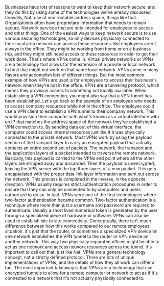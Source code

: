 Businesses have lots of reasons to
want to keep their network secure, and they do this by using some of
the technologies we've already discussed firewalls, Nat, use of non routable
address space, things like that. Organizations often have proprietary
information that needs to remain secure. Network services that are only intended
for employees to access and other things. One of the easiest ways to keep
network secure is to use various securing technologies, so only devices
physically connected to their local area network can access these resources. But employees aren't always in the office. They might be working from home or
on a business trip, and they might still need access to these
resources in order to get their work done. That's where VPNs come in. Virtual private networks or VPNs are a
technology that allows for the extension of a private or local network to host that
might not work on that same local network. VPNs come in many flavors and
accomplish lots of different things. But the most common example
of how VPNs are used is for employees to access their business's
network when they're not in the office. VPNs are a tunneling protocol, which means they provision access
to something not locally available. When establishing a VPN connection, you might also say that a VPN
tunnel has been established. Let's go back to the example of
an employee who needs to access company resources while not in the office. The employee could use a VPN client
to establish a VPN tunnel to their company network. This would provision their computer with
what's known as a virtual interface with an IP that matches the address space of
the network they've established a VPN connection to. By sending data out of
this virtual interface, the computer could access internal
resources just like if it was physically connected to
the private network. Most VPNs work by using the payload
section of the transport layer to carry an encrypted payload that actually
contains an entire second set of packets. The network, the transport and the application layers of a packet
intended to traverse the remote network. Basically, this payload is carried to the
VPNs end point where all the other layers are stripped away and discarded. Then the payload is unencrypted, leaving the VPN server with the top
three layers of a new packet. This gets encapsulated with the proper
data link layer information and sent out across the network. This process is completed in the inverse,
in the opposite direction. VPNs usually requires strict
authentication procedures in order to ensure that they can only be
connected to by computers and users authorized to do so. In fact, VPNs were one of the first
technologies where two-factor authentication became common. Two-factor authentication is a technique
where more than just a username and password are required to authenticate. Usually a short lived numerical token
is generated by the user through a specialized piece of hardware or
software. VPNs can also be used to establish
site to site connectivity. Conceptually, there isn't much difference
between how this works compared to our remote employees situation. It's just that the router, or sometimes
a specialized VPN device on one network establishes the VPN tunnel to the router
or VPN device on another network. This way two physically separated offices
might be able to act as one network and access network resources
across the tunnel. It's important to call out that,
just like Nat, VPNs are a general technology concept,
not a strictly defined protocol. There are lots of unique
implementations of VPNs, and the details of how they
all work can differ a ton. The most important takeaway is that
VPNs are a technology that use encrypted tunnels to allow for a remote computer or
network to act as if it's connected to a network that it's not actually
physically connected to.
